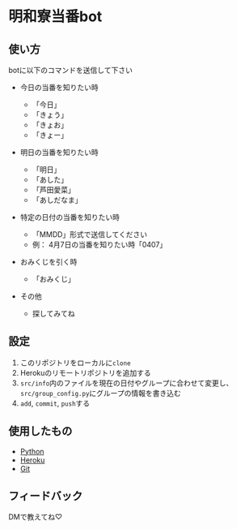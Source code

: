 # 明和寮当番bot
## 使い方
botに以下のコマンドを送信して下さい
- 今日の当番を知りたい時
  - 「今日」
  - 「きょう」
  - 「きょお」
  - 「きょー」

- 明日の当番を知りたい時
  - 「明日」
  - 「あした」
  - 「芦田愛菜」
  - 「あしだなま」

- 特定の日付の当番を知りたい時
  - 「MMDD」形式で送信してください
  - 例： 4月7日の当番を知りたい時「0407」

- おみくじを引く時
  - 「おみくじ」
  
- その他
  - 探してみてね

## 設定
1. このリポジトリをローカルに`clone`
2. Herokuのリモートリポジトリを追加する
3. `src/info`内のファイルを現在の日付やグループに合わせて変更し、`src/group_config.py`にグループの情報を書き込む
4. `add`, `commit`, `push`する

## 使用したもの
  - [Python](https://www.python.org/)
  - [Heroku](https://jp.heroku.com/)
  - [Git](https://git-scm.com/)

## フィードバック
  DMで教えてね♡
